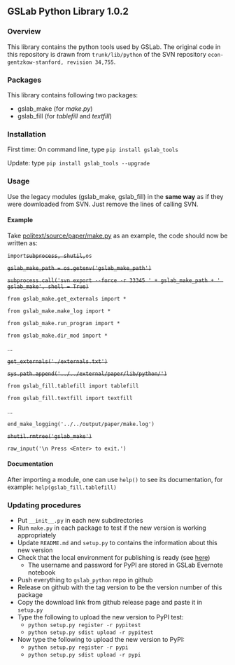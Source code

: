 ## GSLab Python Library 1.0.2

### Overview
This library contains the python tools used by GSLab. The original code in this repository is drawn from `trunk/lib/python` of the SVN repository `econ-gentzkow-stanford, revision 34,755`.

### Packages
This library contains following two packages: 
 - gslab_make (for *make.py*)
 - gslab_fill (for *tablefill* and *textfill*) 

### Installation
First time: On command line, type `pip install gslab_tools`

Update: type `pip install gslab_tools --upgrade`

### Usage

Use the legacy modules (gslab_make, gslab_fill) in the **same way** as if they were downloaded from SVN. Just remove the lines of calling SVN. 

#### Example

Take [politext/source/paper/make.py](https://github.com/TaddyLab/politext/blob/master/source/paper/make.py) as an example, the code should now be written as: 

`import`~~`subprocess, shutil,`~~`os`

~~`gslab_make_path = os.getenv('gslab_make_path')`~~

~~`subprocess.call('svn export --force -r 33345 ' + gslab_make_path + ' gslab_make', shell = True)`~~

`from gslab_make.get_externals import *`

`from gslab_make.make_log import *`

`from gslab_make.run_program import *`

`from gslab_make.dir_mod import *`

 ...
 
~~`get_externals('./externals.txt')`~~

~~`sys.path.append('../../external/paper/lib/python/')`~~

`from gslab_fill.tablefill import tablefill`

`from gslab_fill.textfill import textfill`
 
 ...
 
`end_make_logging('../../output/paper/make.log')`

~~`shutil.rmtree('gslab_make')`~~

`raw_input('\n Press <Enter> to exit.')`

#### Documentation

After importing a module, one can use `help()` to see its documentation, for example:
`help(gslab_fill.tablefill)`

### Updating procedures

* Put `__init__.py` in each new subdirectories
* Run `make.py` in each package to test if the new version is working appropriately 
* Update `README.md` and `setup.py` to contains the information about this new version
* Check that the local environment for publishing is ready (see [here](https://www.codementor.io/python/tutorial/host-your-python-package-using-github-on-pypi))
   * The username and password for PyPI are stored in GSLab Evernote notebook
* Push everything to `gslab_python` repo in github
* Release on github with the tag version to be the version number of this package 
* Copy the download link from github release page and paste it in `setup.py`
* Type the following to upload the new version to PyPI test: 
   * `python setup.py register -r pypitest`
   * `python setup.py sdist upload -r pypitest`
* Now type the following to upload the new version to PyPI: 
   * `python setup.py register -r pypi`
   * `python setup.py sdist upload -r pypi`





